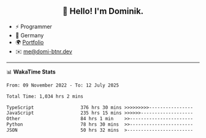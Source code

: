 <h2 align="center">👋 Hello! I'm Dominik.</h2>

- ⚡ Programmer
- 📍 Germany
- 🌍 [Portfolio](https://domi-btnr.dev)
- ✉️ [me@domi-btnr.dev](mailto://me@domi-btnr.dev)

---
📊 **WakaTime Stats**
<!--START_SECTION:waka-->

```txt
From: 09 November 2022 - To: 12 July 2025

Total Time: 1,034 hrs 2 mins

TypeScript                 376 hrs 30 mins >>>>>>>>>----------------   36.41 %
JavaScript                 235 hrs 15 mins >>>>>>-------------------   22.75 %
Other                      84 hrs 1 min    >>-----------------------   08.13 %
Python                     78 hrs 30 mins  >>-----------------------   07.59 %
JSON                       50 hrs 32 mins  >------------------------   04.89 %
```

<!--END_SECTION:waka-->
